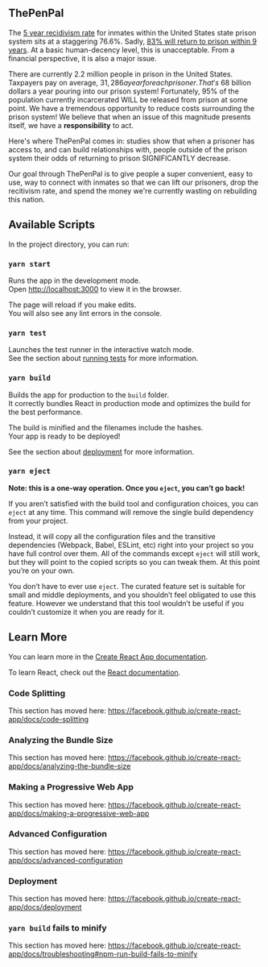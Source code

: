 ## ThePenPal

The [5 year recidivism rate](https://www.fromprisoncellstophd.org/volunteer.html) for inmates within the United States state prison system sits at a staggering 76.6%. Sadly, [83% will return to prison within 9 years](https://www.bjs.gov/content/pub/pdf/18upr9yfup0514.pdf). At a basic human-decency level, this is unacceptable. From a financial perspective, it is also a major issue.

There are currently 2.2 million people in prison in the United States. Taxpayers pay on average, $31,286 a year for each prisoner. That's ~$68 billion dollars a year pouring into our prison system! Fortunately, 95% of the population currently incarcerated WILL be released from prison at some point. We have a tremendous opportunity to reduce costs surrounding the prison system! We believe that when an issue of this magnitude presents itself, we have a **responsibility** to act. 

Here's where ThePenPal comes in: studies show that when a prisoner has access to, and can build relationships with, people outside of the prison system their odds of returning to prison SIGNIFICANTLY decrease.

Our goal through ThePenPal is to give people a super convenient, easy to use, way to connect with inmates so that we can lift our prisoners, drop the recitivism rate, and spend the money we're currently wasting on rebuilding this nation. 

## Available Scripts

In the project directory, you can run:

### `yarn start`

Runs the app in the development mode.<br />
Open [http://localhost:3000](http://localhost:3000) to view it in the browser.

The page will reload if you make edits.<br />
You will also see any lint errors in the console.

### `yarn test`

Launches the test runner in the interactive watch mode.<br />
See the section about [running tests](https://facebook.github.io/create-react-app/docs/running-tests) for more information.

### `yarn build`

Builds the app for production to the `build` folder.<br />
It correctly bundles React in production mode and optimizes the build for the best performance.

The build is minified and the filenames include the hashes.<br />
Your app is ready to be deployed!

See the section about [deployment](https://facebook.github.io/create-react-app/docs/deployment) for more information.

### `yarn eject`

**Note: this is a one-way operation. Once you `eject`, you can’t go back!**

If you aren’t satisfied with the build tool and configuration choices, you can `eject` at any time. This command will remove the single build dependency from your project.

Instead, it will copy all the configuration files and the transitive dependencies (Webpack, Babel, ESLint, etc) right into your project so you have full control over them. All of the commands except `eject` will still work, but they will point to the copied scripts so you can tweak them. At this point you’re on your own.

You don’t have to ever use `eject`. The curated feature set is suitable for small and middle deployments, and you shouldn’t feel obligated to use this feature. However we understand that this tool wouldn’t be useful if you couldn’t customize it when you are ready for it.

## Learn More

You can learn more in the [Create React App documentation](https://facebook.github.io/create-react-app/docs/getting-started).

To learn React, check out the [React documentation](https://reactjs.org/).

### Code Splitting

This section has moved here: https://facebook.github.io/create-react-app/docs/code-splitting

### Analyzing the Bundle Size

This section has moved here: https://facebook.github.io/create-react-app/docs/analyzing-the-bundle-size

### Making a Progressive Web App

This section has moved here: https://facebook.github.io/create-react-app/docs/making-a-progressive-web-app

### Advanced Configuration

This section has moved here: https://facebook.github.io/create-react-app/docs/advanced-configuration

### Deployment

This section has moved here: https://facebook.github.io/create-react-app/docs/deployment

### `yarn build` fails to minify

This section has moved here: https://facebook.github.io/create-react-app/docs/troubleshooting#npm-run-build-fails-to-minify
